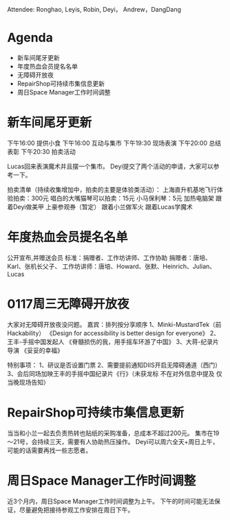 Attendee: Ronghao, Leyis, Robin, Deyi， Andrew，DangDang

# Agenda

- 新车间尾牙更新
- 年度热血会员提名名单
- 无障碍开放夜
- RepairShop可持续市集信息更新
- 周日Space Manager工作时间调整



# 新车间尾牙更新
下午16:00 提供小食
下午16:00 互动与集市
下午19:30 现场表演
下午20:00 总结表彰
下午20:30 拍卖活动

Lucas回来表演魔术并且摆一个集市。
Deyi提交了两个活动的申请，大家可以参考一下。

拍卖清单（持续收集增加中，拍卖的主要是体验类活动）：
上海直升机基地飞行体验拍卖：300元
唱白的大嘴猫琴可以拍卖：15元
小马保利琴：5元
加热电脑架
跟着Deyi做美甲
上豪参观券（暂定）
跟着小兰做军火
跟着Lucas学魔术



# 年度热血会员提名名单
公开宣布,并赠送会员
标准：捐赠者、工作坊讲师、工作协助
捐赠者：唐培、Karl、张机长父子、
工作坊讲师：唐培、Howard、张默、Heinrich、Julian、Lucas


# 0117周三无障碍开放夜
大家对无障碍开放夜没问题。
嘉宾：排列按分享顺序
1、Minki-MustardTek（前Hackability）
《Design for accessibility is better design for everyone》
2、王丰-手摇中国发起人
《脊髓损伤的我，用手摇车环游了中国》
3、大蒋-纪录片导演
《妥妥的幸福》

特别事项：
1、研议是否设置门票
2、需要提前通知DIIS开启无障碍通道（西门）
3、会后同场加映王丰的手摇中国纪录片《行》（未获龙标 不在对外信息中提及 仅当晚现场告知）


# RepairShop可持续市集信息更新
当当和小兰一起去负责热转也贴纸的采购准备，总成本不超过200元。
集市在19～21号，会持续三天，需要有人协助热压操作。
Deyi可以周六全天+周日上午，可能的话需要再找一些志愿者。


# 周日Space Manager工作时间调整
近3个月内，周日Space Manager工作时间调整为上午。
下午的时间可能无法保证，尽量避免把接待参观工作安排在周日下午。
